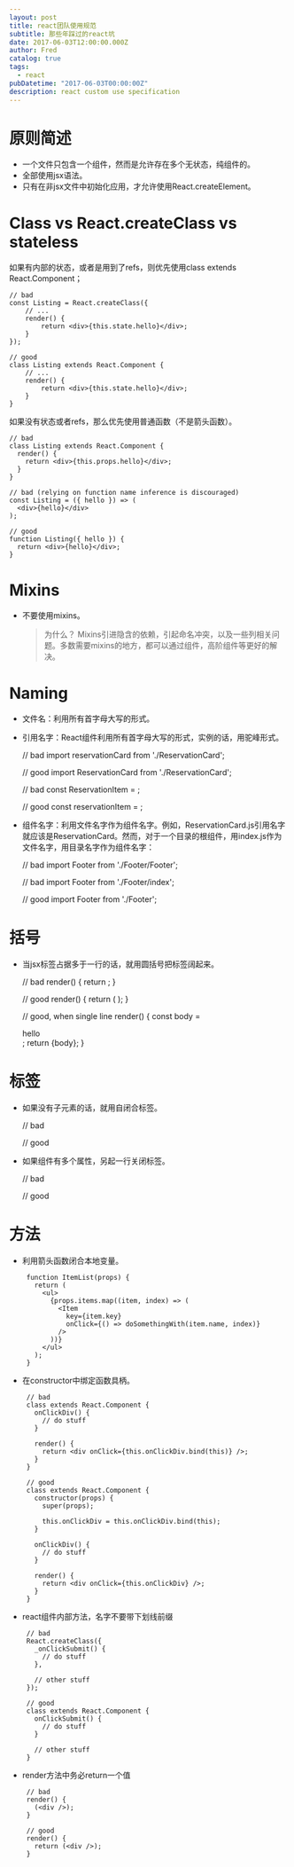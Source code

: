 ```yaml
---
layout: post
title: react团队使用规范
subtitle: 那些年踩过的react坑
date: 2017-06-03T12:00:00.000Z
author: Fred
catalog: true
tags:
  - react
pubDatetime: "2017-06-03T00:00:00Z"
description: react custom use specification
---
```


# 原则简述

- 一个文件只包含一个组件，然而是允许存在多个无状态，纯组件的。
- 全部使用jsx语法。
- 只有在非jsx文件中初始化应用，才允许使用React.createElement。

# Class vs React.createClass vs stateless

如果有内部的状态，或者是用到了refs，则优先使用class extends React.Component；

    // bad
    const Listing = React.createClass({
        // ...
        render() {
            return <div>{this.state.hello}</div>;
        }
    });

    // good
    class Listing extends React.Component {
        // ...
        render() {
            return <div>{this.state.hello}</div>;
        }
    }

如果没有状态或者refs，那么优先使用普通函数（不是箭头函数）。

    // bad
    class Listing extends React.Component {
      render() {
        return <div>{this.props.hello}</div>;
      }
    }

    // bad (relying on function name inference is discouraged)
    const Listing = ({ hello }) => (
      <div>{hello}</div>
    );

    // good
    function Listing({ hello }) {
      return <div>{hello}</div>;
    }

# Mixins

- 不要使用mixins。
  > 为什么？ Mixins引进隐含的依赖，引起命名冲突，以及一些列相关问题。多数需要mixins的地方，都可以通过组件，高阶组件等更好的解决。

# Naming

- 文件名：利用所有首字母大写的形式。
- 引用名字：React组件利用所有首字母大写的形式，实例的话，用驼峰形式。

  // bad
  import reservationCard from './ReservationCard';

  // good
  import ReservationCard from './ReservationCard';

  // bad
  const ReservationItem = <ReservationCard />;

  // good
  const reservationItem = <ReservationCard />;

- 组件名字：利用文件名字作为组件名字。例如，ReservationCard.js引用名字就应该是ReservationCard。然而，对于一个目录的根组件，用index.js作为文件名字，用目录名字作为组件名字：

  // bad
  import Footer from './Footer/Footer';

  // bad
  import Footer from './Footer/index';

  // good
  import Footer from './Footer';

# 括号

- 当jsx标签占据多于一行的话，就用圆括号把标签阔起来。

  // bad
  render() {
  return <MyComponent className="long body" foo="bar">
  <MyChild />
  </MyComponent>;
  }

  // good
  render() {
  return (
  <MyComponent className="long body" foo="bar">
  <MyChild />
  </MyComponent>
  );
  }

  // good, when single line
  render() {
  const body = <div>hello</div>;
  return <MyComponent>{body}</MyComponent>;
  }

# 标签

- 如果没有子元素的话，就用自闭合标签。

  // bad
  <Foo className="stuff"></Foo>

  // good
  <Foo className="stuff" />

- 如果组件有多个属性，另起一行关闭标签。

  // bad
  <Foo
     bar="bar"
     baz="baz" />

  // good
  <Foo
     bar="bar"
     baz="baz"
   />

# 方法

- 利用箭头函数闭合本地变量。

       function ItemList(props) {
         return (
           <ul>
             {props.items.map((item, index) => (
               <Item
                 key={item.key}
                 onClick={() => doSomethingWith(item.name, index)}
               />
             ))}
           </ul>
         );
       }

- 在constructor中绑定函数具柄。

       // bad
       class extends React.Component {
         onClickDiv() {
           // do stuff
         }

         render() {
           return <div onClick={this.onClickDiv.bind(this)} />;
         }
       }

       // good
       class extends React.Component {
         constructor(props) {
           super(props);

           this.onClickDiv = this.onClickDiv.bind(this);
         }

         onClickDiv() {
           // do stuff
         }

         render() {
           return <div onClick={this.onClickDiv} />;
         }
       }

- react组件内部方法，名字不要带下划线前缀

       // bad
       React.createClass({
         _onClickSubmit() {
           // do stuff
         },

         // other stuff
       });

       // good
       class extends React.Component {
         onClickSubmit() {
           // do stuff
         }

         // other stuff
       }

- render方法中务必return一个值

       // bad
       render() {
         (<div />);
       }

       // good
       render() {
         return (<div />);
       }

